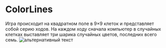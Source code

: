 # ColorLines
Игра происходит на квадратном поле в 9×9 клеток и представляет собой серию ходов. На каждом ходу сначала компьютер в случайных клетках выставляет три шарика случайных цветов, последних всего семь.
<img src="(https://disk.yandex.ru/i/Tyqt4MNkQV4SIA)" alt="альтернативный текст">
